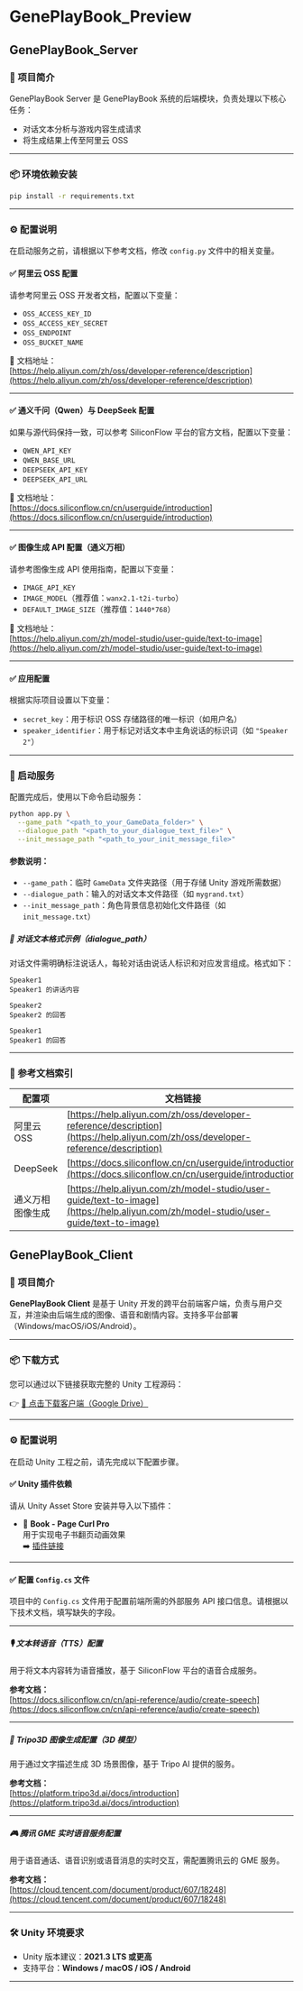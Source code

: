 # GenePlayBook_Preview

## GenePlayBook_Server

### 🧩 项目简介

GenePlayBook Server 是 GenePlayBook 系统的后端模块，负责处理以下核心任务：

- 对话文本分析与游戏内容生成请求
- 将生成结果上传至阿里云 OSS

---

### 📦 环境依赖安装


```bash
pip install -r requirements.txt
```

---

### ⚙️ 配置说明

在启动服务之前，请根据以下参考文档，修改 `config.py` 文件中的相关变量。

#### ✅ 阿里云 OSS 配置

请参考阿里云 OSS 开发者文档，配置以下变量：

- `OSS_ACCESS_KEY_ID`
- `OSS_ACCESS_KEY_SECRET`
- `OSS_ENDPOINT`
- `OSS_BUCKET_NAME`

📘 文档地址：  
[https://help.aliyun.com/zh/oss/developer-reference/description](https://help.aliyun.com/zh/oss/developer-reference/description)

---

#### ✅ 通义千问（Qwen）与 DeepSeek 配置

如果与源代码保持一致，可以参考 SiliconFlow 平台的官方文档，配置以下变量：

- `QWEN_API_KEY`
- `QWEN_BASE_URL`
- `DEEPSEEK_API_KEY`
- `DEEPSEEK_API_URL`

📘 文档地址：  
[https://docs.siliconflow.cn/cn/userguide/introduction](https://docs.siliconflow.cn/cn/userguide/introduction)

---

#### ✅ 图像生成 API 配置（通义万相）

请参考图像生成 API 使用指南，配置以下变量：

- `IMAGE_API_KEY`
- `IMAGE_MODEL`（推荐值：`wanx2.1-t2i-turbo`）
- `DEFAULT_IMAGE_SIZE`（推荐值：`1440*768`）

📘 文档地址：  
[https://help.aliyun.com/zh/model-studio/user-guide/text-to-image](https://help.aliyun.com/zh/model-studio/user-guide/text-to-image)

---

#### ✅ 应用配置

根据实际项目设置以下变量：

- `secret_key`：用于标识 OSS 存储路径的唯一标识（如用户名）
- `speaker_identifier`：用于标记对话文本中主角说话的标识词（如 `"Speaker 2"`）

---

### 🚀 启动服务

配置完成后，使用以下命令启动服务：

```bash
python app.py \
  --game_path "<path_to_your_GameData_folder>" \
  --dialogue_path "<path_to_your_dialogue_text_file>" \
  --init_message_path "<path_to_your_init_message_file>"
```


#### 参数说明：

- `--game_path`：临时 `GameData` 文件夹路径（用于存储 Unity 游戏所需数据）
- `--dialogue_path`：输入的对话文本文件路径（如 `mygrand.txt`）
- `--init_message_path`：角色背景信息初始化文件路径（如 `init_message.txt`）

##### 📄 对话文本格式示例（dialogue_path）

对话文件需明确标注说话人，每轮对话由说话人标识和对应发言组成。格式如下：

```
Speaker1
Speaker1 的讲话内容

Speaker2
Speaker2 的回答

Speaker1
Speaker1 的回答
```


---

### 🔗 参考文档索引

| 配置项 | 文档链接 |
|--------|----------|
| 阿里云 OSS | [https://help.aliyun.com/zh/oss/developer-reference/description](https://help.aliyun.com/zh/oss/developer-reference/description) |
| DeepSeek | [https://docs.siliconflow.cn/cn/userguide/introduction](https://docs.siliconflow.cn/cn/userguide/introduction) |
| 通义万相 图像生成 | [https://help.aliyun.com/zh/model-studio/user-guide/text-to-image](https://help.aliyun.com/zh/model-studio/user-guide/text-to-image) |

## GenePlayBook_Client

### 🧩 项目简介

**GenePlayBook Client** 是基于 Unity 开发的跨平台前端客户端，负责与用户交互，并渲染由后端生成的图像、语音和剧情内容。支持多平台部署（Windows/macOS/iOS/Android）。

---

### 📦 下载方式

您可以通过以下链接获取完整的 Unity 工程源码：

👉 [📁 点击下载客户端（Google Drive）](https://drive.google.com/drive/folders/186EsRTCjFjtLUHTylLJqFOf33CLES-Qk?usp=drive_link)

---

### ⚙️ 配置说明

在启动 Unity 工程之前，请先完成以下配置步骤。

#### ✅ Unity 插件依赖

请从 Unity Asset Store 安装并导入以下插件：

- 📖 **Book - Page Curl Pro**  
  用于实现电子书翻页动画效果  
  ➡️ [插件链接](https://assetstore.unity.com/packages/tools/gui/book-page-curl-pro-77222)

---

#### ✅ 配置 `Config.cs` 文件

项目中的 `Config.cs` 文件用于配置前端所需的外部服务 API 接口信息。请根据以下技术文档，填写缺失的字段。

---

##### 🎙️ 文本转语音（TTS）配置

用于将文本内容转为语音播放，基于 SiliconFlow 平台的语音合成服务。

**参考文档：**  
[https://docs.siliconflow.cn/cn/api-reference/audio/create-speech](https://docs.siliconflow.cn/cn/api-reference/audio/create-speech)

---

##### 🧱 Tripo3D 图像生成配置（3D 模型）

用于通过文字描述生成 3D 场景图像，基于 Tripo AI 提供的服务。

**参考文档：**  
[https://platform.tripo3d.ai/docs/introduction](https://platform.tripo3d.ai/docs/introduction)

---

##### 🎮 腾讯 GME 实时语音服务配置

用于语音通话、语音识别或语音消息的实时交互，需配置腾讯云的 GME 服务。

**参考文档：**  
[https://cloud.tencent.com/document/product/607/18248](https://cloud.tencent.com/document/product/607/18248)

---

### 🛠 Unity 环境要求

- Unity 版本建议：**2021.3 LTS 或更高**
- 支持平台：**Windows / macOS / iOS / Android**

---
